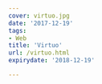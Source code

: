 ```yaml
---
cover: virtuo.jpg
date: '2017-12-19'
tags:
- Web
title: 'Virtuo'
url: /virtuo.html
expirydate: '2018-12-19'

---
```



